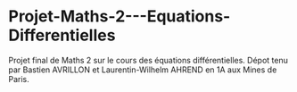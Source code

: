 # Projet-Maths-2---Equations-Differentielles
Projet final de Maths 2 sur le cours des équations différentielles.
Dépot tenu par Bastien AVRILLON et Laurentin-Wilhelm AHREND en 1A aux Mines de Paris.
